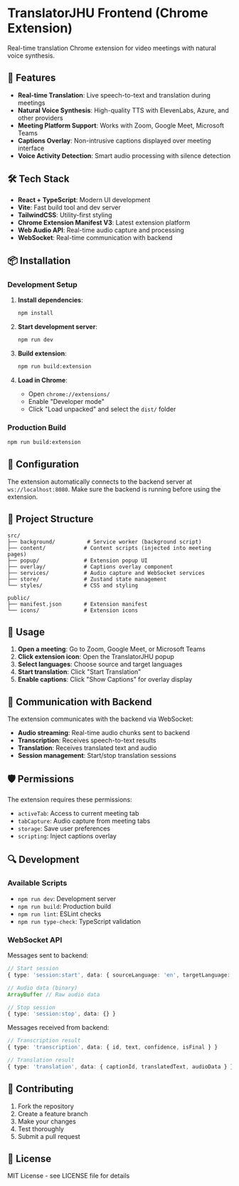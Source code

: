 # TranslatorJHU Frontend (Chrome Extension)

Real-time translation Chrome extension for video meetings with natural voice synthesis.

## 🚀 Features

- **Real-time Translation**: Live speech-to-text and translation during meetings
- **Natural Voice Synthesis**: High-quality TTS with ElevenLabs, Azure, and other providers
- **Meeting Platform Support**: Works with Zoom, Google Meet, Microsoft Teams
- **Captions Overlay**: Non-intrusive captions displayed over meeting interface
- **Voice Activity Detection**: Smart audio processing with silence detection

## 🛠 Tech Stack

- **React + TypeScript**: Modern UI development
- **Vite**: Fast build tool and dev server
- **TailwindCSS**: Utility-first styling
- **Chrome Extension Manifest V3**: Latest extension platform
- **Web Audio API**: Real-time audio capture and processing
- **WebSocket**: Real-time communication with backend

## 📦 Installation

### Development Setup

1. **Install dependencies**:

   ```bash
   npm install
   ```

2. **Start development server**:

   ```bash
   npm run dev
   ```

3. **Build extension**:

   ```bash
   npm run build:extension
   ```

4. **Load in Chrome**:
   - Open `chrome://extensions/`
   - Enable "Developer mode"
   - Click "Load unpacked" and select the `dist/` folder

### Production Build

```bash
npm run build:extension
```

## 🔧 Configuration

The extension automatically connects to the backend server at `ws://localhost:8080`. Make sure the backend is running before using the extension.

## 📁 Project Structure

```
src/
├── background/          # Service worker (background script)
├── content/            # Content scripts (injected into meeting pages)
├── popup/              # Extension popup UI
├── overlay/            # Captions overlay component
├── services/           # Audio capture and WebSocket services
├── store/              # Zustand state management
└── styles/             # CSS and styling

public/
├── manifest.json       # Extension manifest
└── icons/              # Extension icons
```

## 🎯 Usage

1. **Open a meeting**: Go to Zoom, Google Meet, or Microsoft Teams
2. **Click extension icon**: Open the TranslatorJHU popup
3. **Select languages**: Choose source and target languages
4. **Start translation**: Click "Start Translation"
5. **Enable captions**: Click "Show Captions" for overlay display

## 🔗 Communication with Backend

The extension communicates with the backend via WebSocket:

- **Audio streaming**: Real-time audio chunks sent to backend
- **Transcription**: Receives speech-to-text results
- **Translation**: Receives translated text and audio
- **Session management**: Start/stop translation sessions

## 🛡 Permissions

The extension requires these permissions:

- `activeTab`: Access to current meeting tab
- `tabCapture`: Audio capture from meeting tabs
- `storage`: Save user preferences
- `scripting`: Inject captions overlay

## 🔍 Development

### Available Scripts

- `npm run dev`: Development server
- `npm run build`: Production build
- `npm run lint`: ESLint checks
- `npm run type-check`: TypeScript validation

### WebSocket API

Messages sent to backend:

```typescript
// Start session
{ type: 'session:start', data: { sourceLanguage: 'en', targetLanguage: 'es' } }

// Audio data (binary)
ArrayBuffer // Raw audio data

// Stop session
{ type: 'session:stop', data: {} }
```

Messages received from backend:

```typescript
// Transcription result
{ type: 'transcription', data: { id, text, confidence, isFinal } }

// Translation result
{ type: 'translation', data: { captionId, translatedText, audioData } }
```

## 🤝 Contributing

1. Fork the repository
2. Create a feature branch
3. Make your changes
4. Test thoroughly
5. Submit a pull request

## 📄 License

MIT License - see LICENSE file for details
